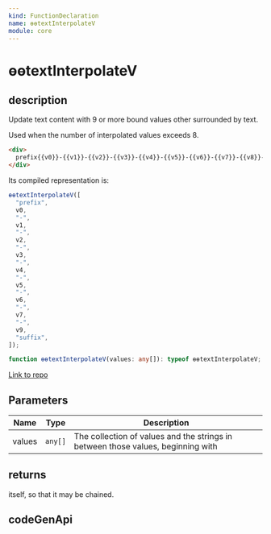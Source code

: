 ```yaml
---
kind: FunctionDeclaration
name: ɵɵtextInterpolateV
module: core
---
```


# ɵɵtextInterpolateV

## description

Update text content with 9 or more bound values other surrounded by text.

Used when the number of interpolated values exceeds 8.

```html
<div>
  prefix{{v0}}-{{v1}}-{{v2}}-{{v3}}-{{v4}}-{{v5}}-{{v6}}-{{v7}}-{{v8}}-{{v9}}suffix
</div>
```

Its compiled representation is:

```ts
ɵɵtextInterpolateV([
  "prefix",
  v0,
  "-",
  v1,
  "-",
  v2,
  "-",
  v3,
  "-",
  v4,
  "-",
  v5,
  "-",
  v6,
  "-",
  v7,
  "-",
  v9,
  "suffix",
]);
```

```ts
function ɵɵtextInterpolateV(values: any[]): typeof ɵɵtextInterpolateV;
```

[Link to repo](https://github.com/timdeschryver/angular/blob/master/packages/core/src/render3/instructions/text_interpolation.ts#L316-L323)

## Parameters

| Name   | Type    | Description                                                                      |
| ------ | ------- | -------------------------------------------------------------------------------- |
| values | `any[]` | The collection of values and the strings in between those values, beginning with |

## returns

itself, so that it may be chained.

## codeGenApi
